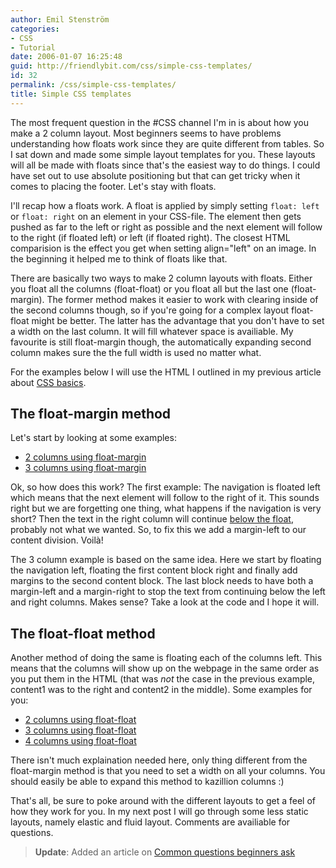 ```yaml
---
author: Emil Stenström
categories:
- CSS
- Tutorial
date: 2006-01-07 16:25:48
guid: http://friendlybit.com/css/simple-css-templates/
id: 32
permalink: /css/simple-css-templates/
title: Simple CSS templates
---
```


The most frequent question in the #CSS channel I'm in is about how you make a 2 column layout. Most beginners seems to have problems understanding how floats work since they are quite different from tables. So I sat down and made some simple layout templates for you. These layouts will all be made with floats since that's the easiest way to do things. I could have set out to use absolute positioning but that can get tricky when it comes to placing the footer. Let's stay with floats.

I'll recap how a floats work. A float is applied by simply setting `float: left` or `float: right` on an element in your CSS-file. The element then gets pushed as far to the left or right as possible and the next element will follow to the right (if floated left) or left (if floated right). The closest HTML comparision is the effect you get when setting align="left" on an image. In the beginning it helped me to think of floats like that.

There are basically two ways to make 2 column layouts with floats. Either you float all the columns (float-float) or you float all but the last one (float-margin). The former method makes it easier to work with clearing inside of the second columns though, so if you're going for a complex layout float-float might be better. The latter has the advantage that you don't have to set a width on the last column. It will fill whatever space is availiable. My favourite is still float-margin though, the automatically expanding second column makes sure the the full width is used no matter what.

For the examples below I will use the HTML I outlined in my previous article about [CSS basics](/css/beginners-guide-to-css-and-standards/).

## The float-margin method

Let's start by looking at some examples:

  * [2 columns using float-margin](/files/templates/?style=2columns_float_margin)
  * [3 columns using float-margin](/files/templates/?style=3columns_float_float_margin&cols=3)

Ok, so how does this work? The first example: The navigation is floated left which means that the next element will follow to the right of it. This sounds right but we are forgetting one thing, what happens if the navigation is very short? Then the text in the right column will continue [below the float](/files/templates/float_example.html), probably not what we wanted. So, to fix this we add a margin-left to our content division. Voilà!

The 3 column example is based on the same idea. Here we start by floating the navigation left, floating the first content block right and finally add margins to the second content block. The last block needs to have both a margin-left and a margin-right to stop the text from continuing below the left and right columns. Makes sense? Take a look at the code and I hope it will.

## The float-float method

Another method of doing the same is floating each of the columns left. This means that the columns will show up on the webpage in the same order as you put them in the HTML (that was _not_ the case in the previous example, content1 was to the right and content2 in the middle). Some examples for you:

  * [2 columns using float-float](/files/templates/?style=2columns_float_float)
  * [3 columns using float-float](/files/templates/?style=3columns_float_float_float&cols=3)
  * [4 columns using float-float](/files/templates/?style=4columns_float_float_float_float&cols=4)

There isn't much explaination needed here, only thing different from the float-margin method is that you need to set a width on all your columns. You should easily be able to expand this method to kazillion columns :)

That's all, be sure to poke around with the different layouts to get a feel of how they work for you. In my next post I will go through some less static layouts, namely elastic and fluid layout. Comments are availiable for questions.

> **Update**: Added an article on [Common questions beginners ask](/css/what-beginners-ask-for-and-what-i-tell-them/)

